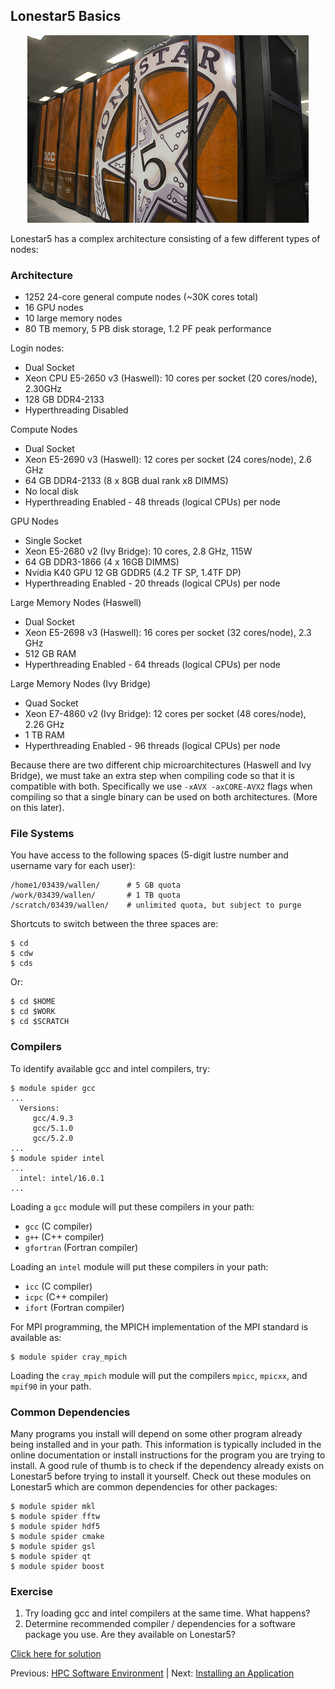 ## Lonestar5 Basics

<center><img src="../resources/lonestar.jpg" style="height:300px;"></center>

Lonestar5 has a complex architecture consisting of a few different types of nodes:

### Architecture

 * 1252 24-core general compute nodes (~30K cores total)
 * 16 GPU nodes
 * 10 large memory nodes
 * 80 TB memory, 5 PB disk storage, 1.2 PF peak performance

Login nodes:

 * Dual Socket
 * Xeon CPU E5-2650 v3 (Haswell): 10 cores per socket (20 cores/node), 2.30GHz
 * 128 GB DDR4-2133
 * Hyperthreading Disabled

Compute Nodes

 * Dual Socket
 * Xeon E5-2690 v3 (Haswell): 12 cores per socket (24 cores/node), 2.6 GHz
 * 64 GB DDR4-2133 (8 x 8GB dual rank x8 DIMMS)
 * No local disk
 * Hyperthreading Enabled - 48 threads (logical CPUs) per node

GPU Nodes

 * Single Socket
 * Xeon E5-2680 v2 (Ivy Bridge): 10 cores, 2.8 GHz, 115W
 * 64 GB DDR3-1866 (4 x 16GB DIMMS)
 * Nvidia K40 GPU 12 GB GDDR5 (4.2 TF SP, 1.4TF DP)
 * Hyperthreading Enabled - 20 threads (logical CPUs) per node

Large Memory Nodes (Haswell)

 * Dual Socket
 * Xeon E5-2698 v3 (Haswell): 16 cores per socket (32 cores/node), 2.3 GHz
 * 512 GB RAM
 * Hyperthreading Enabled - 64 threads (logical CPUs) per node

Large Memory Nodes (Ivy Bridge)

 * Quad Socket
 * Xeon E7-4860 v2 (Ivy Bridge): 12 cores per socket (48 cores/node), 2.26 GHz
 * 1 TB RAM
 * Hyperthreading Enabled - 96 threads (logical CPUs) per node

Because there are two different chip microarchitectures (Haswell and Ivy Bridge), we must take an extra step when compiling code so that it is compatible with both. Specifically we use `-xAVX -axCORE-AVX2` flags when compiling so that a single binary can be used on both architectures. (More on this later).

### File Systems

You have access to the following spaces (5-digit lustre number and username vary for each user):
```
/home1/03439/wallen/      # 5 GB quota
/work/03439/wallen/       # 1 TB quota
/scratch/03439/wallen/    # unlimited quota, but subject to purge
```

Shortcuts to switch between the three spaces are:
```
$ cd
$ cdw
$ cds
```

Or:
```
$ cd $HOME
$ cd $WORK
$ cd $SCRATCH
```

### Compilers

To identify available gcc and intel compilers, try:
```
$ module spider gcc
...
  Versions:
     gcc/4.9.3
     gcc/5.1.0
     gcc/5.2.0
...
$ module spider intel
...
  intel: intel/16.0.1
...
```

Loading a `gcc` module will put these compilers in your path:
  * `gcc` (C compiler)
  * `g++` (C++ compiler)
  * `gfortran` (Fortran compiler)

Loading an `intel` module will put these compilers in your path:
  * `icc` (C compiler)
  * `icpc` (C++ compiler)
  * `ifort` (Fortran compiler)

For MPI programming, the MPICH implementation of the MPI standard is available as:
```
$ module spider cray_mpich
```

Loading the `cray_mpich` module will put the compilers `mpicc`, `mpicxx`, and `mpif90` in your path.


### Common Dependencies

Many programs you install will depend on some other program already being installed and in your path. This information is typically included in the online documentation or install instructions for the program you are trying to install. A good rule of thumb is to check if the dependency already exists on Lonestar5 before trying to install it yourself. Check out these modules on Lonestar5 which are common dependencies for other packages:
```
$ module spider mkl
$ module spider fftw
$ module spider hdf5
$ module spider cmake
$ module spider gsl
$ module spider qt
$ module spider boost
```



### Exercise

1. Try loading gcc and intel compilers at the same time. What happens?
2. Determine recommended compiler / dependencies for a software package you use. Are they available on Lonestar5?

[Click here for solution](hpc_software_environment_02_solution.md)



Previous: [HPC Software Environment](hpc_software_environment_01.md) | Next: [Installing an Application](hpc_software_environment_03.md)

